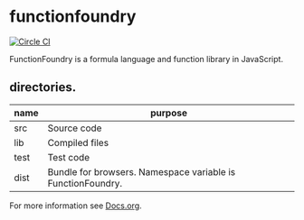 # functionfoundry

[![Circle CI](https://circleci.com/gh/FunctionFoundry/functionfoundry.svg?style=svg)](https://circleci.com/gh/FunctionFoundry)

FunctionFoundry is a formula language and function library in JavaScript.

## directories.

| name | purpose |
| ------------- | ----------- |
|src| Source code |
|lib| Compiled files |
|test| Test code |
|dist| Bundle for browsers. Namespace variable is FunctionFoundry. |

For more information see [Docs.org](./Docs.org).
